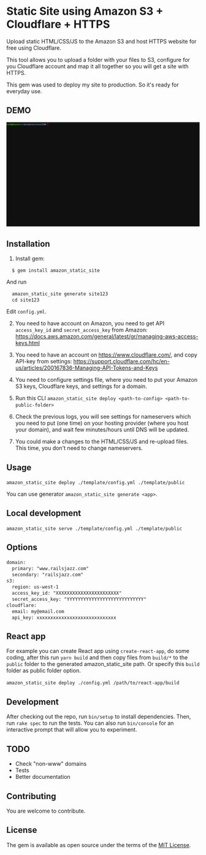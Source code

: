 # Static Site using Amazon S3 + Cloudflare + HTTPS

Upload static HTML/CSS/JS to the Amazon S3 and host HTTPS website for free using Cloudflare.

This tool allows you to upload a folder with your files to S3, configure for you Cloudflare account and map it all together so you will get a site with HTTPS.

This gem was used to deploy my site to production. So it's ready for everyday use.

## DEMO

![demo upload file to s3](/docs/amazon_static_site.gif)

## Installation

1. Install gem:

```
  $ gem install amazon_static_site
```  
    
  And run 

```
  amazon_static_site generate site123
  cd site123
```
  
  Edit `config.yml`.
    
2. You need to have account on Amazon, you need to get API `access_key_id` and `secret_access_key` from Amazon: https://docs.aws.amazon.com/general/latest/gr/managing-aws-access-keys.html

3. You need to have an account on https://www.cloudflare.com/, and copy API-key from settings: https://support.cloudflare.com/hc/en-us/articles/200167836-Managing-API-Tokens-and-Keys

4. You need to configure settings file, where you need to put your Amazon S3 keys, Cloudflare keys, and settings for a domain.

5. Run this CLI `amazon_static_site deploy <path-to-config> <path-to-public-folder>`

6. Check the previous logs, you will see settings for nameservers which you need to put (one time) on your hosting provider (where you host your domain), and wait few minutes/hours until DNS will be updated.

7. You could make a changes to the HTML/CSS/JS and re-upload files. This time, you don't need to change nameservers.

## Usage

`amazon_static_site deploy ./template/config.yml ./template/public`

You can use generator `amazon_static_site generate <app>`.

## Local development

`amazon_static_site serve ./template/config.yml ./template/public`

## Options

```
domain:
  primary: "www.railsjazz.com"
  secondary: "railsjazz.com"
s3:
  region: us-west-1
  access_key_id: "XXXXXXXXXXXXXXXXXXXXXXX"
  secret_access_key: "YYYYYYYYYYYYYYYYYYYYYYYYYYYY"
cloudflare:
  email: my@email.com
  api_key: xxxxxxxxxxxxxxxxxxxxxxxxxxxxx
```

## React app

For example you can create React app using `create-react-app`, do some coding, after this run `yarn build` and then copy files from `build/*` to the `public` folder to the generated amazon_static_site path. Or specify this `build` folder as public folder option.

`amazon_static_site deploy ./config.yml /path/to/react-app/build`

## Development

After checking out the repo, run `bin/setup` to install dependencies. Then, run `rake spec` to run the tests. You can also run `bin/console` for an interactive prompt that will allow you to experiment.

## TODO

- Check "non-www" domains
- Tests
- Better documentation

## Contributing

You are welcome to contribute.

## License

The gem is available as open source under the terms of the [MIT License](https://opensource.org/licenses/MIT).
